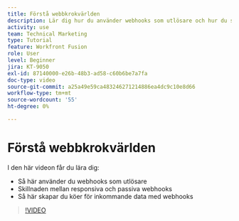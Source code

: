 ```yaml
---
title: Förstå webbkrokvärlden
description: Lär dig hur du använder webhooks som utlösare och hur du skapar köer för inkommande data med webhooks, allt i [!DNL Adobe Workfront Fusion].
activity: use
team: Technical Marketing
type: Tutorial
feature: Workfront Fusion
role: User
level: Beginner
jira: KT-9050
exl-id: 87140000-e26b-48b3-ad58-c60b6be7a7fa
doc-type: video
source-git-commit: a25a49e59ca483246271214886ea4dc9c10e8d66
workflow-type: tm+mt
source-wordcount: '55'
ht-degree: 0%

---
```


# Förstå webbkrokvärlden

I den här videon får du lära dig:

* Så här använder du webhooks som utlösare
* Skillnaden mellan responsiva och passiva webhooks
* Så här skapar du köer för inkommande data med webhooks

>[!VIDEO](https://video.tv.adobe.com/v/335291/?quality=12&learn=on)
